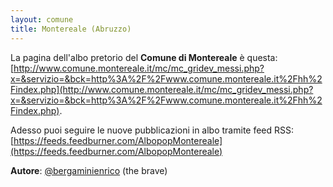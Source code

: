 ```yaml
---
layout: comune
title: Montereale (Abruzzo)
---
```


La pagina dell'albo pretorio del **Comune di Montereale** è questa: [http://www.comune.montereale.it/mc/mc_gridev_messi.php?x=&servizio=&bck=http%3A%2F%2Fwww.comune.montereale.it%2Fhh%2Findex.php](http://www.comune.montereale.it/mc/mc_gridev_messi.php?x=&servizio=&bck=http%3A%2F%2Fwww.comune.montereale.it%2Fhh%2Findex.php).

Adesso puoi seguire le nuove pubblicazioni in albo tramite feed RSS: [https://feeds.feedburner.com/AlbopopMontereale](https://feeds.feedburner.com/AlbopopMontereale) 


**Autore**: [@bergaminienrico](https://twitter.com/bergaminienrico) (the brave)
